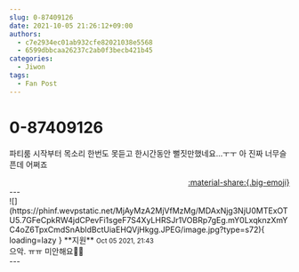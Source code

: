 ```yaml
---
slug: 0-87409126
date: 2021-10-05 21:26:12+09:00
authors:
  - c7e2934ec01ab932cfe82021038e5568
  - 6599dbbcaa26237c2ab0f3becb421b45
categories:
  - Jiwon
tags:
  - Fan Post
---
```


# 0-87409126

<div class="post-container" markdown="1">
<div class="content-container md-sidebar__scrollwrap" markdown="1">

파티룸 시작부터 목소리 한번도 못듣고 한시간동안 뻘짓만했네요...ㅜㅜ 아 진짜 너무슬픈데 어쩌죠

</div>
</div>

<div style="text-align: right;" markdown="1">
<a href="https://weverse.io/fromis9/fanpost/0-87409126" style="text-align: right;">:material-share:{.big-emoji}</a>
</div>
---

<div class="comments-container md-sidebar__scrollwrap" markdown="1">
<div class="comment" markdown="1">
<div class='id-container' markdown="1">
![](https://phinf.wevpstatic.net/MjAyMzA2MjVfMzMg/MDAxNjg3NjU0MTExOTU5.7GFeCpkRW4jdCPevFi1sgeF7S4XyLHRSJr1VOBRp7gEg.mY0LxqknzXmYC4oZ6TpxCmdSnAbldBctUiaEHQVjHkgg.JPEG/image.jpg?type=s72){ loading=lazy }
**<span class="artist">지원</span>** <small>Oct 05 2021, 21:43</small><br>
</div>
<div class='comment-body' markdown="1">
으악. ㅠㅠ 미안해요🙏🙏
</div>
</div>
</div>
---
